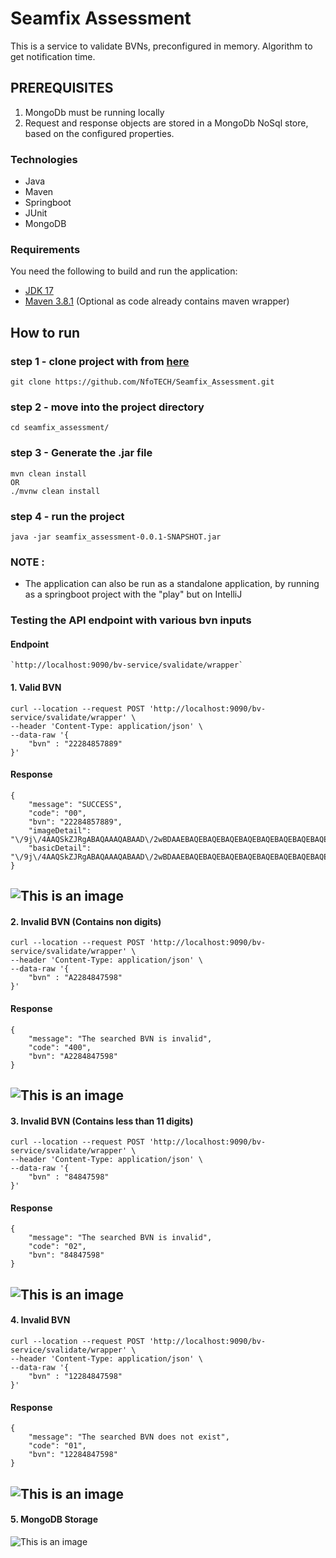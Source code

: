 # Seamfix Assessment

This is a service to validate BVNs, preconfigured in memory.
Algorithm to get notification time.

## PREREQUISITES

1. MongoDb must be running locally
2. Request and response objects are stored in a MongoDb NoSql store,
   based on the configured properties.

### Technologies

- Java
- Maven
- Springboot
- JUnit
- MongoDB

### Requirements

You need the following to build and run the application:

- [JDK 17](https://www.oracle.com/java/technologies/javase-jdk17-downloads.html)
- [Maven 3.8.1](https://maven.apache.org) (Optional as code already contains maven wrapper)

## How to run

### step 1 - clone project with from [here](https://github.com/NfoTECH/Seamfix_Assessment.git)

```
git clone https://github.com/NfoTECH/Seamfix_Assessment.git
```

### step 2 - move into the project directory

```
cd seamfix_assessment/
```

### step 3 - Generate the .jar file

```
mvn clean install
OR
./mvnw clean install
```

### step 4 - run the project

```
java -jar seamfix_assessment-0.0.1-SNAPSHOT.jar
```

### NOTE :

- The application can also be run as a standalone application, by running as a springboot project with the "play" but on IntelliJ

### Testing the API endpoint with various bvn inputs

#### Endpoint

```
`http://localhost:9090/bv-service/svalidate/wrapper`
```

#### 1. Valid BVN

```
curl --location --request POST 'http://localhost:9090/bv-service/svalidate/wrapper' \
--header 'Content-Type: application/json' \
--data-raw '{
    "bvn" : "22284857889"
}'
```

#### Response

```
{
    "message": "SUCCESS",
    "code": "00",
    "bvn": "22284857889",
    "imageDetail": "\/9j\/4AAQSkZJRgABAQAAAQABAAD\/2wBDAAEBAQEBAQEBAQEBAQEBAQEBAQEBAQEBAQEBAQEBAQEB\\n==",
    "basicDetail": "\/9j\/4AAQSkZJRgABAQAAAQABAAD\/2wBDAAEBAQEBAQEBAQEBAQEBAQEBAQEBAQEBAQEBAQEBAQEB\\n=="
}
```

## ![This is an image](seamfix_assessment/src/main/resources/static/validBVN.png)

#### 2. Invalid BVN (Contains non digits)

```
curl --location --request POST 'http://localhost:9090/bv-service/svalidate/wrapper' \
--header 'Content-Type: application/json' \
--data-raw '{
    "bvn" : "A2284847598"
}'
```

#### Response

```
{
    "message": "The searched BVN is invalid",
    "code": "400",
    "bvn": "A2284847598"
}
```

## ![This is an image](seamfix_assessment/src/main/resources/static/containsAlpha.png)

#### 3. Invalid BVN (Contains less than 11 digits)

```
curl --location --request POST 'http://localhost:9090/bv-service/svalidate/wrapper' \
--header 'Content-Type: application/json' \
--data-raw '{
    "bvn" : "84847598"
}'
```

#### Response

```
{
    "message": "The searched BVN is invalid",
    "code": "02",
    "bvn": "84847598"
}
```

## ![This is an image](seamfix_assessment/src/main/resources/static/lessThanNO.png)

#### 4. Invalid BVN

```
curl --location --request POST 'http://localhost:9090/bv-service/svalidate/wrapper' \
--header 'Content-Type: application/json' \
--data-raw '{
    "bvn" : "12284847598"
}'
```

#### Response

```
{
    "message": "The searched BVN does not exist",
    "code": "01",
    "bvn": "12284847598"
}
```

## ![This is an image](seamfix_assessment/src/main/resources/static/invalidBVN.png)

#### 5. MongoDB Storage

![This is an image](seamfix_assessment/src/main/resources/static/MongoDBSummary.png)

```


```
